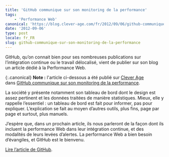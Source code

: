 ```yaml
---
title: 'GitHub communique sur son monitoring de la performance'
tags:
    - 'Performance Web'
canonical: 'https://blog.clever-age.com/fr/2012/09/06/github-communique-sur-son-monitoring-de-la-performance/'
date: '2012-09-06'
type: post
locale: fr_FR
slug: github-communique-sur-son-monitoring-de-la-performance
---
```


GitHub, qu’on connait bien pour ses nombreuses publications sur l’intégration continue ou le travail délocalisé, vient de publier sur son blog un article dédié à la Performance Web.

<!-- more -->

{:.canonical}
**Note&nbsp;:** l'article ci-dessous a été publié sur [Clever Age](http://www.clever-age.com/fr/) dans [GitHub communique sur son monitoring de la performance](https://blog.clever-age.com/fr/2012/09/06/github-communique-sur-son-monitoring-de-la-performance/).

La société y présente notamment son tableau de bord dont le design est assez pertinent et les données traitées de manière statistiques. Mieux, elle y rappelle l’essentiel&nbsp;: un tableau de bord est fait pour informer, pas pour expliquer. L’explication se fait au moyen d’autres outils, plus fins, page par page et surtout, plus manuels.

J’espère que, dans un prochain article, ils nous parleront de la façon dont ils incluent la performance Web dans leur intégration continue, et des modalités de leurs levées d’alertes. La performance Web a bien besoin d’évangiles, et GitHub est le bienvenu.

[Lire l’article de GitHub](https://github.com/blog/1252-how-we-keep-github-fast '"How we keep GitHub fast", The GitHub Blog').
